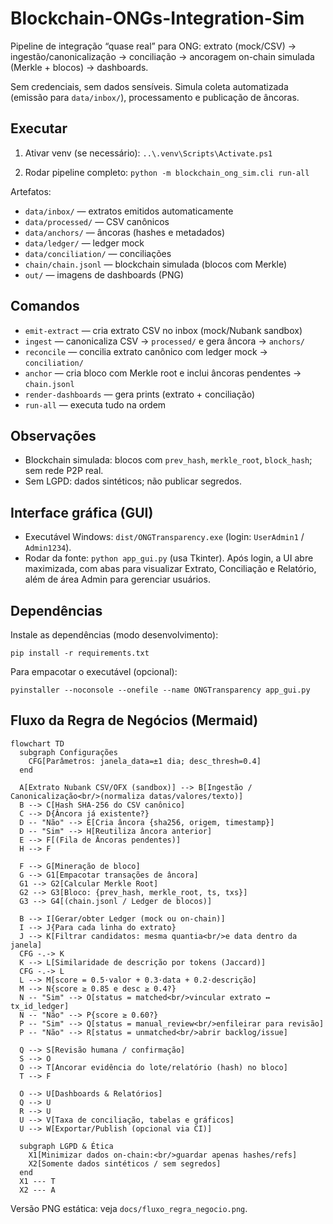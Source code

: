 # Blockchain-ONGs-Integration-Sim

Pipeline de integração “quase real” para ONG: extrato (mock/CSV) → ingestão/canonicalização → conciliação → ancoragem on-chain simulada (Merkle + blocos) → dashboards.

Sem credenciais, sem dados sensíveis. Simula coleta automatizada (emissão para `data/inbox/`), processamento e publicação de âncoras.

## Executar

1) Ativar venv (se necessário):
   `..\.venv\Scripts\Activate.ps1`

2) Rodar pipeline completo:
   `python -m blockchain_ong_sim.cli run-all`

Artefatos:
- `data/inbox/` — extratos emitidos automaticamente
- `data/processed/` — CSV canônicos
- `data/anchors/` — âncoras (hashes e metadados)
- `data/ledger/` — ledger mock
- `data/conciliation/` — conciliações
- `chain/chain.jsonl` — blockchain simulada (blocos com Merkle)
- `out/` — imagens de dashboards (PNG)

## Comandos
- `emit-extract` — cria extrato CSV no inbox (mock/Nubank sandbox)
- `ingest` — canonicaliza CSV → `processed/` e gera âncora → `anchors/`
- `reconcile` — concilia extrato canônico com ledger mock → `conciliation/`
- `anchor` — cria bloco com Merkle root e inclui âncoras pendentes → `chain.jsonl`
- `render-dashboards` — gera prints (extrato + conciliação)
- `run-all` — executa tudo na ordem

## Observações
- Blockchain simulada: blocos com `prev_hash`, `merkle_root`, `block_hash`; sem rede P2P real.
- Sem LGPD: dados sintéticos; não publicar segredos.

## Interface gráfica (GUI)
- Executável Windows: `dist/ONGTransparency.exe` (login: `UserAdmin1` / `Admin1234`).
- Rodar da fonte: `python app_gui.py` (usa Tkinter). Após login, a UI abre maximizada, com abas para visualizar Extrato, Conciliação e Relatório, além de área Admin para gerenciar usuários.

## Dependências
Instale as dependências (modo desenvolvimento):

```
pip install -r requirements.txt
```

Para empacotar o executável (opcional):

```
pyinstaller --noconsole --onefile --name ONGTransparency app_gui.py
```

## Fluxo da Regra de Negócios (Mermaid)

```mermaid
flowchart TD
  subgraph Configurações
    CFG[Parâmetros: janela_data=±1 dia; desc_thresh=0.4]
  end

  A[Extrato Nubank CSV/OFX (sandbox)] --> B[Ingestão / Canonicalização<br/>(normaliza datas/valores/texto)]
  B --> C[Hash SHA-256 do CSV canônico]
  C --> D{Âncora já existente?}
  D -- "Não" --> E[Cria âncora {sha256, origem, timestamp}]
  D -- "Sim" --> H[Reutiliza âncora anterior]
  E --> F[(Fila de Âncoras pendentes)]
  H --> F

  F --> G[Mineração de bloco]
  G --> G1[Empacotar transações de âncora]
  G1 --> G2[Calcular Merkle Root]
  G2 --> G3[Bloco: {prev_hash, merkle_root, ts, txs}]
  G3 --> G4[(chain.jsonl / Ledger de blocos)]

  B --> I[Gerar/obter Ledger (mock ou on-chain)]
  I --> J{Para cada linha do extrato}
  J --> K[Filtrar candidatos: mesma quantia<br/>e data dentro da janela]
  CFG -.-> K
  K --> L[Similaridade de descrição por tokens (Jaccard)]
  CFG -.-> L
  L --> M[score = 0.5·valor + 0.3·data + 0.2·descrição]
  M --> N{score ≥ 0.85 e desc ≥ 0.4?}
  N -- "Sim" --> O[status = matched<br/>vincular extrato ↔ tx_id_ledger]
  N -- "Não" --> P{score ≥ 0.60?}
  P -- "Sim" --> Q[status = manual_review<br/>enfileirar para revisão]
  P -- "Não" --> R[status = unmatched<br/>abrir backlog/issue]

  Q --> S[Revisão humana / confirmação]
  S --> O
  O --> T[Ancorar evidência do lote/relatório (hash) no bloco]
  T --> F

  O --> U[Dashboards & Relatórios]
  Q --> U
  R --> U
  U --> V[Taxa de conciliação, tabelas e gráficos]
  U --> W[Exportar/Publish (opcional via CI)]

  subgraph LGPD & Ética
    X1[Minimizar dados on-chain:<br/>guardar apenas hashes/refs]
    X2[Somente dados sintéticos / sem segredos]
  end
  X1 --- T
  X2 --- A
```

Versão PNG estática: veja `docs/fluxo_regra_negocio.png`.
